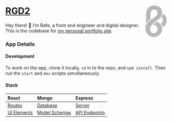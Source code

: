 <img alt="it me!" src="./public/logo.svg" width="66" align="right" /> [RGD2][app]
===

Hey there! 👋 I’m Rafe, a front end engineer and digital designer. This is the codebase for [my personal portfolio site][app].

### App Details

#### Development
To work on the app, clone it locally, `cd` in to the repo, and `npm install`. Then run the `start` and `dev` scripts simultaneously.

#### Stack
| **React**     | **Mongo**       | **Express**     |
| :------------ | :-------------- | :-------------- |
| [Routes]      | [Database]      | [Server]        |
| [UI Elements] | [Model Schemas] | [API Endpoints] |

[routes]: https://github.com/rafegoldberg/rgd2/tree/next/client/routes
[ui elements]: https://github.com/rafegoldberg/rgd2/tree/next/client/ui
[database]: https://cloud.mongodb.com/v2/62090df060b6866a96fab784#metrics/replicaSet/62090eed945b2143c33f4e5e/explorer/rg-test
[model schemas]: https://github.com/rafegoldberg/rgd2/tree/next/server/models
[api endpoints]: https://github.com/rafegoldberg/rgd2/tree/next/server/api
[server]: https://dashboard.heroku.com/apps/rgd2

[app]: http://rgd2.co
